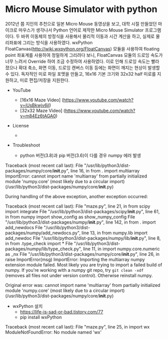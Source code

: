 # Micro Mouse Simulator with python

2012년 쯤 지인의 추천으로 일본 Micro Mouse 동영상을 보고, 대학 시절 만들었던 마이크로 마우스가 생각나서 Python 언어로 제작한 Micro Mouse Simulator 프로그램이다. 두 바퀴 이동체의 방정식을 사용해서 물리적 이동과 시간 계산을 하고, 실제로 물리좌표에 그리는 방식을 사용하였다. wxPython FloatCanvas(http://wiki.wxpython.org/FloatCanvas) 모듈을 사용하여 floating point 좌표계를 사용하여 정밀하게 그리려다 보니, FloatCanvas 모듈의 드로잉 속도가 너무 느려서 Override 하여 조금 수정하여 사용하였다. 이로 인해 드로잉 속도는 빨라졌으나 확대 축소, 화면 이동, 드로잉 캔버스 이동 등에는 화면이 깨지는 현상이 발생할 수 있다. 독자적인 미로 파일 포멧을 만들고, 16x16 기본 크기와 32x32 half 미로를 지원하고, 미로 편집/저장을 지원한다.

* YouTube
  * [16x16 Maze Video] (https://www.youtube.com/watch?v=iUsBkwjv6jI)
  * [32x32 Maze Video] (https://www.youtube.com/watch?v=m84Ez6tAGA0)
* License
  * [GNU GPLv3]: http://www.gnu.org/licenses/gpl.html

* Troubleshoot
  * python 버전(3.8)과 pip 버전(3.6)이 다를 경우 numpy 에러 발생

Traceback (most recent call last):
  File "/usr/lib/python3/dist-packages/numpy/core/__init__.py", line 16, in <module>
    from . import multiarray
ImportError: cannot import name 'multiarray' from partially initialized module 'numpy.core' (most likely due to a circular import) (/usr/lib/python3/dist-packages/numpy/core/__init__.py)

During handling of the above exception, another exception occurred:

Traceback (most recent call last):
  File "maze.py", line 21, in <module>
    from    scipy import integrate
  File "/usr/lib/python3/dist-packages/scipy/__init__.py", line 61, in <module>
    from numpy import show_config as show_numpy_config
  File "/usr/lib/python3/dist-packages/numpy/__init__.py", line 142, in <module>
    from . import add_newdocs
  File "/usr/lib/python3/dist-packages/numpy/add_newdocs.py", line 13, in <module>
    from numpy.lib import add_newdoc
  File "/usr/lib/python3/dist-packages/numpy/lib/__init__.py", line 8, in <module>
    from .type_check import *
  File "/usr/lib/python3/dist-packages/numpy/lib/type_check.py", line 11, in <module>
    import numpy.core.numeric as _nx
  File "/usr/lib/python3/dist-packages/numpy/core/__init__.py", line 26, in <module>
    raise ImportError(msg)
ImportError: 
Importing the multiarray numpy extension module failed.  Most
likely you are trying to import a failed build of numpy.
If you're working with a numpy git repo, try `git clean -xdf` (removes all
files not under version control).  Otherwise reinstall numpy.

Original error was: cannot import name 'multiarray' from partially initialized module 'numpy.core' (most likely due to a circular import) (/usr/lib/python3/dist-packages/numpy/core/__init__.py)

  * wxPython 설치
    * https://life-is-sad-or-bad.tistory.com/77
    * pip install wxPython

Traceback (most recent call last):
  File "maze.py", line 25, in <module>
    import  wx
ModuleNotFoundError: No module named 'wx'
